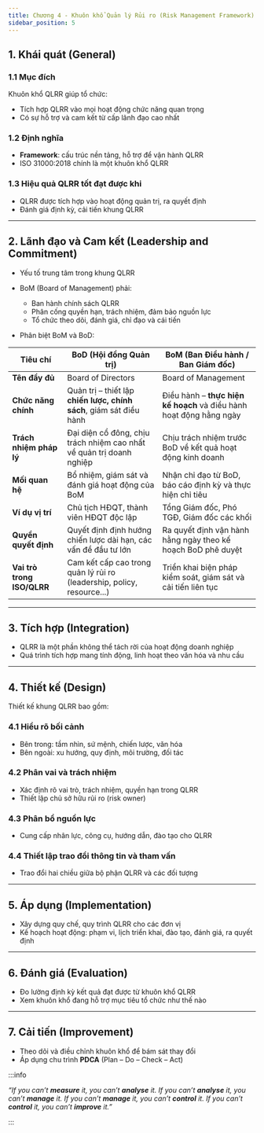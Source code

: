 ```yaml
---
title: Chương 4 - Khuôn khổ Quản lý Rủi ro (Risk Management Framework)
sidebar_position: 5
---
```


## 1. Khái quát (General)

### 1.1 Mục đích

Khuôn khổ QLRR giúp tổ chức:

- Tích hợp QLRR vào mọi hoạt động chức năng quan trọng
- Có sự hỗ trợ và cam kết từ cấp lãnh đạo cao nhất

### 1.2 Định nghĩa

- **Framework**: cấu trúc nền tảng, hỗ trợ để vận hành QLRR
- ISO 31000:2018 chính là một khuôn khổ QLRR

### 1.3 Hiệu quả QLRR tốt đạt được khi

- QLRR được tích hợp vào hoạt động quản trị, ra quyết định
- Đánh giá định kỳ, cải tiến khung QLRR

---

## 2. Lãnh đạo và Cam kết (Leadership and Commitment)

- Yếu tố trung tâm trong khung QLRR
- BoM (Board of Management) phải:

  - Ban hành chính sách QLRR
  - Phân cống quyền hạn, trách nhiệm, đảm bảo nguồn lực
  - Tổ chức theo dõi, đánh giá, chỉ đạo và cái tiến

- Phân biệt BoM và BoD:

| **Tiêu chí**               | **BoD (Hội đồng Quản trị)**                                            | **BoM (Ban Điều hành / Ban Giám đốc)**                              |
| -------------------------- | ---------------------------------------------------------------------- | ------------------------------------------------------------------- |
| **Tên đầy đủ**             | Board of Directors                                                     | Board of Management                                                 |
| **Chức năng chính**        | Quản trị – thiết lập **chiến lược, chính sách**, giám sát điều hành    | Điều hành – **thực hiện kế hoạch** và điều hành hoạt động hằng ngày |
| **Trách nhiệm pháp lý**    | Đại diện cổ đông, chịu trách nhiệm cao nhất về quản trị doanh nghiệp   | Chịu trách nhiệm trước BoD về kết quả hoạt động kinh doanh          |
| **Mối quan hệ**            | Bổ nhiệm, giám sát và đánh giá hoạt động của BoM                       | Nhận chỉ đạo từ BoD, báo cáo định kỳ và thực hiện chỉ tiêu          |
| **Ví dụ vị trí**           | Chủ tịch HĐQT, thành viên HĐQT độc lập                                 | Tổng Giám đốc, Phó TGĐ, Giám đốc các khối                           |
| **Quyền quyết định**       | Quyết định định hướng chiến lược dài hạn, các vấn đề đầu tư lớn        | Ra quyết định vận hành hằng ngày theo kế hoạch BoD phê duyệt        |
| **Vai trò trong ISO/QLRR** | Cam kết cấp cao trong quản lý rủi ro (leadership, policy, resource...) | Triển khai biện pháp kiểm soát, giám sát và cải tiến liên tục       |

---

## 3. Tích hợp (Integration)

- QLRR là một phần không thể tách rời của hoạt động doanh nghiệp
- Quá trình tích hợp mang tính động, linh hoạt theo văn hóa và nhu cầu

---

## 4. Thiết kế (Design)

Thiết kế khung QLRR bao gồm:

### 4.1 Hiểu rõ bối cảnh

- Bên trong: tầm nhìn, sứ mệnh, chiến lược, văn hóa
- Bên ngoài: xu hướng, quy định, môi trường, đối tác

### 4.2 Phân vai và trách nhiệm

- Xác định rõ vai trò, trách nhiệm, quyền hạn trong QLRR
- Thiết lập chủ sở hữu rủi ro (risk owner)

### 4.3 Phân bổ nguồn lực

- Cung cấp nhân lực, công cụ, hướng dẫn, đào tạo cho QLRR

### 4.4 Thiết lập trao đổi thông tin và tham vấn

- Trao đổi hai chiều giữa bộ phận QLRR và các đối tượng

---

## 5. Áp dụng (Implementation)

- Xây dựng quy chế, quy trình QLRR cho các đơn vị
- Kế hoạch hoạt động: phạm vi, lịch triển khai, đào tạo, đánh giá, ra quyết định

---

## 6. Đánh giá (Evaluation)

- Đo lường định kỳ kết quả đạt được từ khuôn khổ QLRR
- Xem khuôn khổ đang hỗ trợ mục tiêu tổ chức như thế nào

---

## 7. Cải tiến (Improvement)

- Theo dõi và điều chỉnh khuôn khổ để bám sát thay đổi
- Áp dụng chu trình **PDCA** (Plan – Do – Check – Act)

:::info

_“If you can’t **measure** it, you can’t **analyse** it._
_If you can’t **analyse** it, you can’t **manage** it._
_If you can’t **manage** it, you can’t **control** it._
_If you can’t **control** it, you can’t **improve** it.”_

:::
